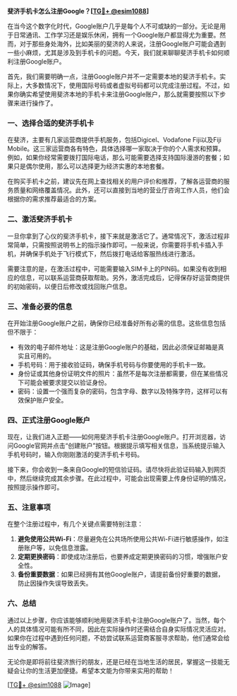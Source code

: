 **斐济手机卡怎么注册Google？[[TG💪+ @esim1088](https://t.me/s/esim1088)]**

在当今这个数字化时代，Google账户几乎是每个人不可或缺的一部分。无论是用于日常通讯、工作学习还是娱乐休闲，拥有一个Google账户都显得尤为重要。然而，对于那些身处海外，比如美丽的斐济的人来说，注册Google账户可能会遇到一些小麻烦，尤其是涉及到手机卡的问题。今天，我们就来聊聊斐济手机卡如何顺利注册Google账户。

首先，我们需要明确一点，注册Google账户并不一定需要本地的斐济手机卡。实际上，大多数情况下，使用国际号码或者虚拟号码都可以完成注册过程。不过，如果你确实希望使用斐济本地的手机卡来注册Google账户，那么就需要按照以下步骤来进行操作了。

### 一、选择合适的斐济手机卡

在斐济，主要有几家运营商提供手机服务，包括Digicel、Vodafone Fiji以及Fiji Mobile。这三家运营商各有特色，具体选择哪一家取决于你的个人需求和预算。例如，如果你经常需要拨打国际电话，那么可能需要选择支持国际漫游的套餐；如果只是偶尔使用，那么可以选择更为经济实惠的本地套餐。

在购买手机卡之前，建议先在网上查找相关的用户评价和推荐，了解各运营商的服务质量和网络覆盖情况。此外，还可以直接到当地的营业厅咨询工作人员，他们会根据你的需求推荐最适合的方案。

### 二、激活斐济手机卡

一旦你拿到了心仪的斐济手机卡，接下来就是激活它了。通常情况下，激活过程非常简单，只需按照说明书上的指示操作即可。一般来说，你需要将手机卡插入手机，并确保手机处于飞行模式下，然后拨打电话给客服热线进行激活。

需要注意的是，在激活过程中，可能需要输入SIM卡上的PIN码。如果没有收到相应的信息，可以联系运营商获取帮助。另外，激活完成后，记得保存好运营商提供的初始密码，以便日后修改或找回账户信息。

### 三、准备必要的信息

在开始注册Google账户之前，确保你已经准备好所有必需的信息。这些信息包括但不限于：

- 有效的电子邮件地址：这是注册Google账户的基础，因此必须保证邮箱是真实且可用的。
- 手机号码：用于接收验证码，确保手机号码与你要使用的手机卡一致。
- 身份证或其他身份证明文件的照片：虽然不是每次注册都需要，但在某些情况下可能会被要求提交以验证身份。
- 密码：设置一个强而复杂的密码，包含字母、数字以及特殊字符，这样可以有效保护账户安全。

### 四、正式注册Google账户

现在，让我们进入正题——如何用斐济手机卡注册Google账户。打开浏览器，访问Google官网并点击“创建账户”按钮。根据提示填写相关信息，当系统提示输入手机号码时，输入你刚刚激活的斐济手机卡号码。

接下来，你会收到一条来自Google的短信验证码。请尽快将此验证码输入到网页中，然后继续完成其余步骤。在此过程中，可能会出现需要上传身份证明的情况，按照提示操作即可。

### 五、注意事项

在整个注册过程中，有几个关键点需要特别注意：

1. **避免使用公共Wi-Fi**：尽量避免在公共场所使用公共Wi-Fi进行敏感操作，如注册账户等，以免信息泄露。
2. **定期更换密码**：即使成功注册后，也要养成定期更换密码的习惯，增强账户安全性。
3. **备份重要数据**：如果已经拥有其他Google账户，请提前备份好重要的数据，防止因操作失误导致丢失。

### 六、总结

通过以上步骤，你应该能够顺利地用斐济手机卡注册Google账户了。当然，每个人的具体情况可能有所不同，因此在实际操作时还需结合自身实际情况灵活应对。如果你在过程中遇到任何问题，不妨尝试联系运营商客服寻求帮助，他们通常会给出专业的解答。

无论你是即将前往斐济旅行的朋友，还是已经在当地生活的居民，掌握这一技能无疑会让你的生活更加便捷。希望本文能为你带来实用的帮助！

[[TG💪+ @esim1088](https://t.me/s/esim1088) ![Image](https://i.postimg.cc/4NQfJmqS/Snipaste-2025-05-13-00-14-12.png)]
